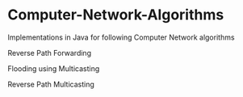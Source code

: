 # Computer-Network-Algorithms

Implementations in Java for following Computer Network algorithms

Reverse Path Forwarding

Flooding using Multicasting

Reverse Path Multicasting
